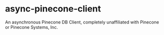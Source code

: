 # async-pinecone-client
An asynchronous Pinecone DB Client, completely unaffiliated with Pinecone or Pinecone Systems, Inc.
